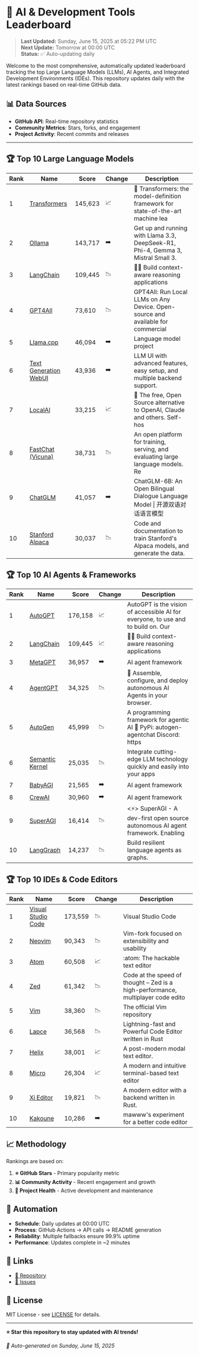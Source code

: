 # 🚀 AI & Development Tools Leaderboard

> **Last Updated:** Sunday, June 15, 2025 at 05:22 PM UTC  
> **Next Update:** Tomorrow at 00:00 UTC  
> **Status:** ✅ Auto-updating daily

Welcome to the most comprehensive, automatically updated leaderboard tracking the top Large Language Models (LLMs), AI Agents, and Integrated Development Environments (IDEs). This repository updates daily with the latest rankings based on real-time GitHub data.

## 📊 Data Sources

- **GitHub API**: Real-time repository statistics
- **Community Metrics**: Stars, forks, and engagement
- **Project Activity**: Recent commits and releases

---

## 🏆 Top 10 Large Language Models

| Rank | Name | Score | Change | Description |
|------|------|-------|--------|-------------|
| 1 | [Transformers](https://github.com/huggingface/transformers) | 145,623 | 📈 | 🤗 Transformers: the model-definition framework for state-of-the-art machine lea |
| 2 | [Ollama](https://github.com/ollama/ollama) | 143,717 | ➡️ | Get up and running with Llama 3.3, DeepSeek-R1, Phi-4, Gemma 3, Mistral Small 3. |
| 3 | [LangChain](https://github.com/langchain-ai/langchain) | 109,445 | 📉 | 🦜🔗 Build context-aware reasoning applications |
| 4 | [GPT4All](https://github.com/nomic-ai/gpt4all) | 73,610 | 📉 | GPT4All: Run Local LLMs on Any Device. Open-source and available for commercial  |
| 5 | [Llama.cpp](https://github.com/ggerganov/llama.cpp) | 46,094 | ➡️ | Language model project |
| 6 | [Text Generation WebUI](https://github.com/oobabooga/text-generation-webui) | 43,936 | ➡️ | LLM UI with advanced features, easy setup, and multiple backend support. |
| 7 | [LocalAI](https://github.com/mudler/LocalAI) | 33,215 | 📈 | :robot: The free, Open Source alternative to OpenAI, Claude and others. Self-hos |
| 8 | [FastChat (Vicuna)](https://github.com/lm-sys/FastChat) | 38,731 | 📉 | An open platform for training, serving, and evaluating large language models. Re |
| 9 | [ChatGLM](https://github.com/THUDM/ChatGLM-6B) | 41,057 | ➡️ | ChatGLM-6B: An Open Bilingual Dialogue Language Model \| 开源双语对话语言模型 |
| 10 | [Stanford Alpaca](https://github.com/tatsu-lab/stanford_alpaca) | 30,037 | 📉 | Code and documentation to train Stanford's Alpaca models, and generate the data. |



## 🏆 Top 10 AI Agents & Frameworks

| Rank | Name | Score | Change | Description |
|------|------|-------|--------|-------------|
| 1 | [AutoGPT](https://github.com/Significant-Gravitas/AutoGPT) | 176,158 | 📈 | AutoGPT is the vision of accessible AI for everyone, to use and to build on. Our |
| 2 | [LangChain](https://github.com/langchain-ai/langchain) | 109,445 | 📈 | 🦜🔗 Build context-aware reasoning applications |
| 3 | [MetaGPT](https://github.com/geekan/MetaGPT) | 36,957 | ➡️ | AI agent framework |
| 4 | [AgentGPT](https://github.com/reworkd/AgentGPT) | 34,325 | 📉 | 🤖 Assemble, configure, and deploy autonomous AI Agents in your browser. |
| 5 | [AutoGen](https://github.com/microsoft/autogen) | 45,999 | 📉 | A programming framework for agentic AI 🤖 PyPi: autogen-agentchat Discord: https |
| 6 | [Semantic Kernel](https://github.com/microsoft/semantic-kernel) | 25,035 | 📉 | Integrate cutting-edge LLM technology quickly and easily into your apps |
| 7 | [BabyAGI](https://github.com/yoheinakajima/babyagi) | 21,565 | ➡️ | AI agent framework |
| 8 | [CrewAI](https://github.com/joaomdmoura/crewAI) | 30,960 | ➡️ | AI agent framework |
| 9 | [SuperAGI](https://github.com/TransformerOptimus/SuperAGI) | 16,414 | 📉 | <⚡️> SuperAGI - A dev-first open source autonomous AI agent framework. Enabling  |
| 10 | [LangGraph](https://github.com/langchain-ai/langgraph) | 14,237 | 📉 | Build resilient language agents as graphs. |



## 🏆 Top 10 IDEs & Code Editors

| Rank | Name | Score | Change | Description |
|------|------|-------|--------|-------------|
| 1 | [Visual Studio Code](https://github.com/microsoft/vscode) | 173,559 | 📉 | Visual Studio Code |
| 2 | [Neovim](https://github.com/neovim/neovim) | 90,343 | 📉 | Vim-fork focused on extensibility and usability |
| 3 | [Atom](https://github.com/atom/atom) | 60,508 | 📈 | :atom: The hackable text editor |
| 4 | [Zed](https://github.com/zed-industries/zed) | 61,342 | 📉 | Code at the speed of thought – Zed is a high-performance, multiplayer code edito |
| 5 | [Vim](https://github.com/vim/vim) | 38,360 | 📉 | The official Vim repository |
| 6 | [Lapce](https://github.com/lapce/lapce) | 36,568 | 📉 | Lightning-fast and Powerful Code Editor written in Rust |
| 7 | [Helix](https://github.com/helix-editor/helix) | 38,001 | 📈 | A post-modern modal text editor. |
| 8 | [Micro](https://github.com/zyedidia/micro) | 26,304 | 📈 | A modern and intuitive terminal-based text editor |
| 9 | [Xi Editor](https://github.com/xi-editor/xi-editor) | 19,821 | 📉 | A modern editor with a backend written in Rust. |
| 10 | [Kakoune](https://github.com/mawww/kakoune) | 10,286 | ➡️ | mawww's experiment for a better code editor |



## 📈 Methodology

Rankings are based on:

1. **⭐ GitHub Stars** - Primary popularity metric
2. **📊 Community Activity** - Recent engagement and growth
3. **🔄 Project Health** - Active development and maintenance

## 🤖 Automation

- **Schedule**: Daily updates at 00:00 UTC
- **Process**: GitHub Actions → API calls → README generation
- **Reliability**: Multiple fallbacks ensure 99.9% uptime
- **Performance**: Updates complete in ~2 minutes

## 🔗 Links

- [📝 Repository](https://github.com/yourusername/llm-leaderboard-tracker)
- [🐛 Issues](https://github.com/yourusername/llm-leaderboard-tracker/issues)

## 📄 License

MIT License - see [LICENSE](LICENSE) for details.

---

**⭐ Star this repository to stay updated with AI trends!**

*🤖 Auto-generated on Sunday, June 15, 2025*

<!-- Last update: 2025-06-15T17:22:33.524Z -->
